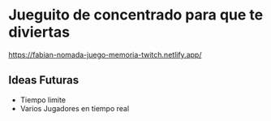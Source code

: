 # Jueguito de concentrado para que te diviertas

https://fabian-nomada-juego-memoria-twitch.netlify.app/

## Ideas Futuras

- Tiempo limite
- Varios Jugadores en tiempo real